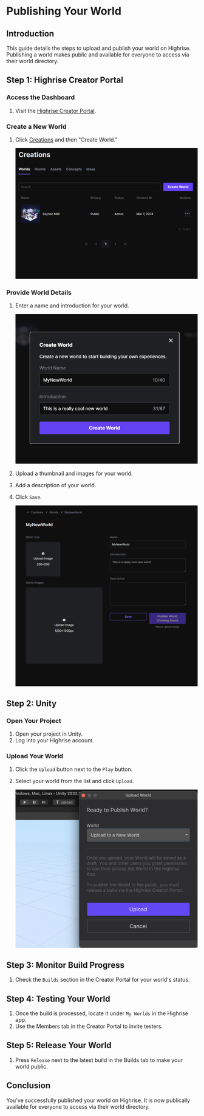 # Publishing Your World

## Introduction

This guide details the steps to upload and publish your world on Highrise. Publishing a world makes public and available for everyone to access via their world directory.

## Step 1: Highrise Creator Portal

### Access the Dashboard

1. Visit the [Highrise Creator Portal](https://create.highrise.game/dashboard).

### Create a New World

1. Click [Creations](https://create.highrise.game/dashboard/creations) and then "Create World."

   ![Create World](/assets/learn/guides/studio/create-world.png)

### Provide World Details

1. Enter a name and introduction for your world.

   ![Name World](/assets/learn/guides/studio/name-world.png)

2. Upload a thumbnail and images for your world.
3. Add a description of your world.
4. Click `Save`.

   ![Save World](/assets/learn/guides/studio/save-world.png)

## Step 2: Unity

### Open Your Project

1. Open your project in Unity.
2. Log into your Highrise account.

### Upload Your World

1. Click the `Upload` button next to the `Play` button.
2. Select your world from the list and click `Upload`.

   ![Upload World](/assets/learn/guides/studio/creating-your-first-world/upload-world.png)

## Step 3: Monitor Build Progress

1. Check the `Builds` section in the Creator Portal for your world's status.

## Step 4: Testing Your World

1. Once the build is processed, locate it under `My Worlds` in the Highrise app.
2. Use the Members tab in the Creator Portal to invite testers.

## Step 5: Release Your World

1. Press `Release` next to the latest build in the Builds tab to make your world public.

## Conclusion

You've successfully published your world on Highrise. It is now publically available for everyone to access via their world directory.